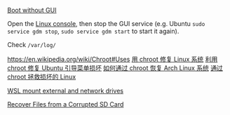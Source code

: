 
[Boot without GUI](https://wiki.archlinux.org/title/Systemd#Change_default_target_to_boot_into)

Open the [Linux console](https://wiki.debian.org/Console), then stop the GUI service (e.g. Ubuntu `sudo service gdm stop`, `sudo service gdm start` to start it again).


Check `/var/log/`

https://en.wikipedia.org/wiki/Chroot#Uses
[用 chroot 修复 Linux 系统](https://ziqiangxu.github.io/blog/accumulation/用chroot修复Linux系统.html)
[利用 chroot 修复 Ubuntu 引导菜单损坏](https://sengmitnick.com/blog/61/)
[如何通过 chroot 恢复 Arch Linux 系统](https://linux.cn/article-14708-1.html)
[通过 chroot 拯救损坏的 Linux](https://www.chan.im/post/34289/)

[WSL mount external and network drives](https://www.scivision.dev/mount-usb-drives-windows-subsystem-for-linux/)

[Recover Files from a Corrupted SD Card](https://youtu.be/Y1tZ8iG9qK8)
